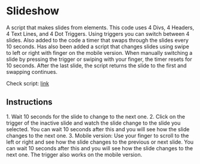 # Slideshow

A script that makes slides from elements. This code uses 4 Divs, 4 Headers, 4 Text Lines, and 4 Dot Triggers. Using triggers you can switch between 4 slides. Also added to the code a timer that swaps through the slides every 10 seconds. Has also been added a script that changes slides using swipe to left or right with finger on the mobile version. When manually switching a slide by pressing the trigger or swiping with your finger, the timer resets for 10 seconds. After the last slide, the script returns the slide to the first and swapping continues.

Check script:
<a href="https://inalsur.github.io/slideshow/">link</a>

<h2>Instructions</h2>
1. Wait 10 seconds for the slide to change to the next one.
2. Click on the trigger of the inactive slide and watch the slide change to the slide you selected. You can wait 10 seconds after this and you will see how the slide changes to the next one.
3. Mobile version: Use your finger to scroll to the left or right and see how the slide changes to the previous or next slide. You can wait 10 seconds after this and you will see how the slide changes to the next one. The trigger also works on the mobile version.
